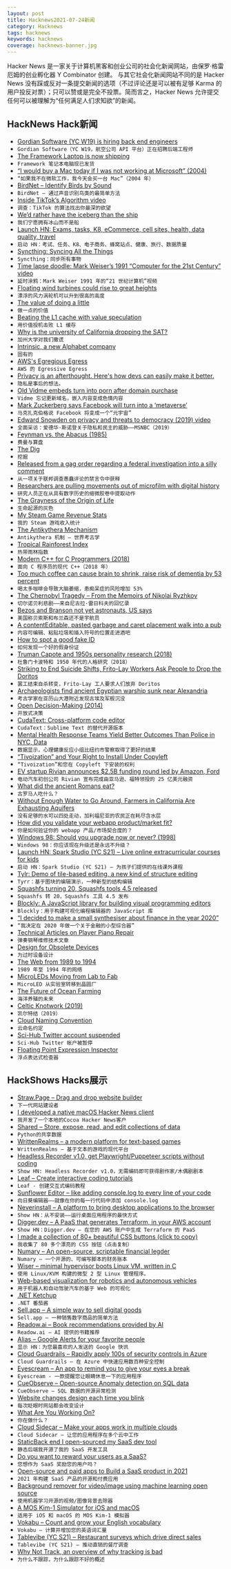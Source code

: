 ```yaml
---
layout: post
title: Hacknews2021-07-24新闻
category: Hacknews
tags: hacknews
keywords: hacknews
coverage: hacknews-banner.jpg
---
```


Hacker News 是一家关于计算机黑客和创业公司的社会化新闻网站，由保罗·格雷厄姆的创业孵化器 Y Combinator 创建。
与其它社会化新闻网站不同的是 Hacker News 没有踩或反对一条提交新闻的选项（不过评论还是可以被有足够 Karma 的用户投反对票）；只可以赞或是完全不投票。简而言之，Hacker News 允许提交任何可以被理解为“任何满足人们求知欲”的新闻。

## HackNews Hack新闻


- [Gordian Software (YC W19) is hiring back end engineers](https://jobs.ashbyhq.com/GordianSoftware/0ea0a67e-3621-4b28-ab56-3f27a956af22)
- `Gordian Software（YC W19，航空公司 API 平台）正在招聘后端工程师`
- [The Framework Laptop is now shipping](https://frame.work/blog/the-framework-laptop-is-now-shipping-and-press-reviews)
- `Framework 笔记本电脑现已发货`
- [“I would buy a Mac today if I was not working at Microsoft” (2004)](https://twitter.com/TechEmails/status/1418248256937775105)
- `“如果我不在微软工作，我今天会买一台 Mac”（2004 年）`
- [BirdNet – Identify Birds by Sound](https://birdnet.cornell.edu)
- `BirdNet – 通过声音识别鸟类的最简单方法`
- [Inside TikTok’s Algorithm video](https://www.wsj.com/video/series/inside-tiktoks-highly-secretive-algorithm/investigation-how-tiktok-algorithm-figures-out-your-deepest-desires/6C0C2040-FF25-4827-8528-2BD6612E3796)
- `调查：TikTok 的算法找出你最深的欲望`
- [We’d rather have the iceberg than the ship](https://www.granolashotgun.com/granolashotguncom/wed-rather-have-the-iceberg-than-the-ship)
- `我们宁愿拥有冰山而不是船`
- [Launch HN: Exams, tasks, K8, eCommerce, cell sites, health, data quality, travel](item?id=27930562)
- `启动 HN：考试、任务、K8、电子商务、蜂窝站点、健康、旅行、数据质量`
- [Syncthing: Syncing All the Things](https://lwn.net/Articles/861978/)
- `Syncthing：同步所有事物`
- [Time lapse doodle: Mark Weiser’s 1991 “Computer for the 21st Century” video](https://www.youtube.com/watch?v=CkHALBOqn7s)
- `延时涂鸦：Mark Weiser 1991 年的“21 世纪计算机”视频`
- [Floating wind turbines could rise to great heights](https://www.economist.com/science-and-technology/2021/07/21/floating-wind-turbines-could-rise-to-great-heights)
- `漂浮的风力涡轮机可以升到很高的高度`
- [The value of doing a little](https://trms.me/the-value-of-doing-a-little/)
- `做一点的价值`
- [Beating the L1 cache with value speculation](https://mazzo.li/posts/value-speculation.html)
- `用价值投机击败 L1 缓存`
- [Why is the university of California dropping the SAT?](https://www.theatlantic.com/ideas/archive/2021/07/why-university-california-dropping-sat/619522/)
- `加州大学对我们撒谎`
- [Intrinsic, a new Alphabet company](https://blog.x.company/introducing-intrinsic-1cf35b87651)
- `固有的`
- [AWS's Egregious Egress](https://blog.cloudflare.com/aws-egregious-egress/)
- `AWS 的 Egressive Egress`
- [Privacy is an afterthought. Here's how devs can easily make it better.](https://stackoverflow.blog/2021/07/19/privacy-is-an-afterthought-in-the-software-lifecycle-that-needs-to-change/)
- `隐私是事后的想法。`
- [Old Vidme embeds turn into porn after domain purchase](https://www.theverge.com/2021/7/22/22589403/porn-site-bought-expired-video-hosting-site-old-embeds)
- `Vidme 忘记更新域名，嵌入内容变成色情内容`
- [Mark Zuckerberg says Facebook will turn into a ‘metaverse’](https://www.theverge.com/22588022/mark-zuckerberg-facebook-ceo-metaverse-interview)
- `马克扎克伯格说 Facebook 将变成一个“元宇宙”`
- [Edward Snowden on privacy and threats to democracy (2019) video](https://www.youtube.com/watch?v=e9yK1QndJSM)
- `全面采访：爱德华·斯诺登关于隐私和民主的威胁——MSNBC（2019）`
- [Feynman vs. the Abacus (1985)](http://www.ee.ryerson.ca/~elf/abacus/feynman.html)
- `费曼与算盘`
- [The Dig](https://www.filfre.net/2021/07/the-dig/)
- `挖掘`
- [Released from a gag order regarding a federal investigation into a silly comment](https://www.techdirt.com/articles/20210715/17183547176/techdirt-has-been-released-gag-order-regarding-federal-investigation-into-silly-comment.shtml)
- `从一项关于联邦调查愚蠢评论的禁言令中获释`
- [Researchers are pulling movements out of microfilm with digital history](https://vtx.vt.edu/articles/2021/07/eng-historians-and-computer-scientists-harness-virtual-reality-and-ai.html)
- `研究人员正在从具有数字历史的缩微胶卷中提取动作`
- [The Grayness of the Origin of Life](https://www.mdpi.com/2075-1729/11/6/498/htm)
- `生命起源的灰色`
- [My Steam Game Revenue Stats](https://donislawdev.com/my-first-indie-steam-game-revenue-first-month-in-early-access-yerba-mate-tycoon/)
- `我的 Steam 游戏收入统计`
- [The Antikythera Mechanism](https://www.world-archaeology.com/features/the-antikythera-mechanism/)
- `Antikythera 机制 – 世界考古学`
- [Tropical Rainforest Index](https://www.udel.edu/udaily/2021/july/rodrigo-vargas-tropical-rainforest-index-national-geographic/)
- `热带雨林指数`
- [Modern C++ for C Programmers (2018)](https://berthub.eu/articles/posts/c++-1/)
- `面向 C 程序员的现代 C++（2018 年）`
- [Too much coffee can cause brain to shrink, raise risk of dementia by 53 percent](https://www.studyfinds.org/coffee-can-shrink-brain-raise-dementia-risk/)
- `喝太多咖啡会导致大脑萎缩，患痴呆症的风险增加 53%`
- [The Chernobyl Tragedy – From the Memoirs of Nikolai Ryzhkov](https://itsmydutytotell.wordpress.com/2021/06/07/the-chernobyl-tragedy-from-the-memoirs-of-nikolai-ryzhkov/)
- `切尔诺贝利悲剧——来自尼古拉·雷日科夫的回忆录`
- [Bezos and Branson not yet astronauts, US says](https://www.bbc.com/news/world-us-canada-57950149)
- `美国称贝索斯和布兰森还不是宇航员`
- [A contentEditable, pasted garbage and caret placement walk into a pub](https://bien.ee/a-contenteditable-pasted-garbage-and-caret-placement-walk-into-a-pub/)
- `内容可编辑、粘贴垃圾和插入符号的位置走进酒吧`
- [How to spot a good fake ID](https://trevorklee.com/how-to-spot-a-good-fake-id/)
- `如何发现一个好的假身份证`
- [Truman Capote and 1950s personality research (2018)](https://lithub.com/what-kind-of-personality-type-was-truman-capote/)
- `杜鲁门卡波特和 1950 年代的人格研究（2018）`
- [Striking to End Suicide Shifts, Frito-Lay Workers Ask People to Drop the Doritos](https://www.npr.org/2021/07/21/1018634768/frito-lay-workers-are-in-the-third-week-of-a-strike-over-wages-and-working-condi)
- `罢工结束自杀转变，Frito-Lay 工人要求人们放弃 Doritos`
- [Archaeologists find ancient Egyptian warship sunk near Alexandria](https://arstechnica.com/science/2021/07/archaeologists-find-ancient-egyptian-warship-sunk-near-alexandria/)
- `考古学家在亚历山大港附近发现古埃及军舰沉没`
- [Open Decision-Making (2014)](https://web.stanford.edu/~ouster/cgi-bin/decisions.php)
- `开放式决策`
- [CudaText: Cross-platform code editor](https://cudatext.github.io/)
- `CudaText：Sublime Text 的替代开源版本`
- [Mental Health Response Teams Yield Better Outcomes Than Police in NYC, Data](https://www.npr.org/2021/07/23/1019704823/police-mental-health-crisis-calls-new-york-city)
- `数据显示，心理健康反应小组比纽约市警察取得了更好的结果`
- [“Tivoization” and Your Right to Install Under Copyleft](https://sfconservancy.org/blog/2021/jul/23/tivoization-and-the-gpl-right-to-install/)
- `“Tivoization”和您在 Copyleft 下安装的权利`
- [EV startup Rivian announces $2.5B funding round led by Amazon, Ford](https://www.reuters.com/business/autos-transportation/ev-startup-rivian-announces-25-bln-funding-round-led-by-amazon-ford-2021-07-23/)
- `电动汽车初创公司 Rivian 宣布完成由亚马逊、福特领投的 25 亿美元融资`
- [What did the ancient Romans eat?](https://www.bbc.com/travel/article/20210719-what-did-the-ancient-romans-eat)
- `古罗马人吃什么？`
- [Without Enough Water to Go Around, Farmers in California Are Exhausting Aquifers](https://www.npr.org/2021/07/22/1019483661/without-enough-water-to-go-around-farmers-in-california-are-exhausting-aquifers)
- `没有足够的水可以四处走动，加利福尼亚的农民正在耗尽含水层`
- [How did you validate your webapp product/market fit?](item?id=27937646)
- `你是如何验证你的 webapp 产品/市场契合度的？`
- [Windows 98: Should you upgrade now or never? (1998)](http://www.cnn.com/TECH/computing/9806/24/win98.idg/index.html)
- `Windows 98：你应该现在升级还是永远不升级？ `
- [Launch HN: Spark Studio (YC S21) – Live online extracurricular courses for kids](item?id=27938576)
- `启动 HN：Spark Studio (YC S21) – 为孩子们提供的在线课外课程`
- [Tylr: Demo of tile-based editing, a new kind of structure editing](https://twitter.com/dm_0ney/status/1414742742530498566)
- `Tyrr：基于图块的编辑演示，一种新型的结构编辑`
- [Squashfs turning 20, Squashfs tools 4.5 released](https://sourceforge.net/p/squashfs/mailman/message/37324506/)
- `Squashfs 转 20，Squashfs 工具 4.5 发布`
- [Blockly: A JavaScript library for building visual programming editors](https://developers.google.com/blockly)
- `Blockly：用于构建可视化编程编辑器的 JavaScript 库`
- [“I decided to make a small synthesiser about finance in the year 2020”](https://gieskes.nl/instruments/files/insolventunclesam/insolventunclesam/manual/)
- `“我决定在 2020 年做一个关于金融的小型综合器”`
- [Technical Articles on Player Piano Repair](https://www.player-care.com/cb/updates.html)
- `弹奏钢琴维修技术文章`
- [Design for Obsolete Devices](https://anaellebeignon.fr/design-for-obsolete-devices.html)
- `为过时设备设计`
- [The Web from 1989 to 1994](https://thehistoryoftheweb.com/timeline/?date_from=1989&date_to=1994)
- `1989 年至 1994 年的网络`
- [MicroLEDs Moving from Lab to Fab](https://semiengineering.com/microleds-moving-from-lab-to-fab/)
- `MicroLED 从实验室转移到晶圆厂`
- [The Future of Ocean Farming](https://modernfarmer.com/2021/06/the-future-of-ocean-farming/)
- `海洋养殖的未来`
- [Celtic Knotwork (2019)](http://www.entrelacs.net/-Celtic-Knotwork-The-ultimate-)
- `凯尔特结（2019）`
- [Cloud Naming Convention](https://stepan.wtf/cloud-naming-convention/)
- `云命名约定`
- [Sci-Hub Twitter account suspended](https://twitter.com/Sci_Hub)
- `Sci-Hub Twitter 帐户被暂停`
- [Floating Point Expression Inspector](https://github.com/graphitemaster/fpinspect)
- `浮点表达式检查器`


## HackShows Hacks展示

- [ Straw.Page – Drag and drop website builder](https://straw.page/start)
- `下一代网站建设者`
- [ I developed a native macOS Hacker News client](https://github.com/goranmoomin/HackerNews)
- `我开发了一个本地的Cocoa Hacker News客户`
- [ Shared – Store, expose, read, and edit collections of data](https://github.com/pyrustic/shared)
- `Python的共享数据`
- [ WrittenRealms – a modern platform for text-based games](https://writtenrealms.com/)
- `WrittenRealms – 基于文本的游戏的现代平台`
- [ Headless Recorder v1.0, get Playwright/Puppeteer scripts without coding](https://chrome.google.com/webstore/detail/headless-recorder/djeegiggegleadkkbgopoonhjimgehda)
- `Show HN: Headless Recorder v1.0，无需编码即可获得剧作家/木偶剧剧本`
- [ Leaf – Create interactive coding tutorials](https://getleaf.app/)
- `Leaf - 创建交互式编码教程`
- [ Sunflower Editor – like adding console.log to every line of your code](https://editor.sunflower.industries/?loadExample=basicExample)
- `向日葵编辑器——就像在你的每一行代码中添加 console.log`
- [ Neverinstall – A platform to bring desktop applications to the browser](https://neverinstall.com)
- `Show HN：从不安装——运行桌面应用程序的最快方式`
- [ Digger.dev – A PaaS that generates Terraform, in your AWS account](https://diggerdev.com)
- `Show HN：Digger.dev – 在您的 AWS 账户中生成 Terraform 的 PaaS`
- [ I made a collection of 80+ beautiful CSS buttons (click to copy)](https://getcssscan.com/css-buttons-examples?ref=hn)
- `我收集了 80 多个漂亮的 CSS 按钮（点击复制）`
- [ Numary – An open-source, scriptable financial legder](https://github.com/numary/ledger)
- `Numary – 一个开源的、可编写脚本的财务账本`
- [ Wiser – minimal hypervisor boots Linux VM, written in C](https://github.com/flouthoc/wiser)
- `使用 Linux/KVM 构建的微型 2 型 Linux 管理程序。`
- [ Web-based visualization for robotics and autonomous vehicles](https://foxglove.dev/)
- `用于机器人和自动驾驶汽车的基于 Web 的可视化`
- [ .NET Ketchup](https://dotnetketchup.com)
- `.NET 番茄酱`
- [ Sell.app – A simple way to sell digital goods](https://sell.app)
- `Sell.app – 一种销售数字商品的简单方法`
- [ Readow.ai – Book recommendations provided by AI](https://readow.ai/)
- `Readow.ai – AI 提供的书籍推荐`
- [ Alias – Google Alerts for your favorite people](http://alias.co?ref=hn)
- `显示 HN：为您最喜欢的人发送的 Google 快讯`
- [ Cloud Guardrails – Rapidly apply 100s of security controls in Azure](https://github.com/salesforce/cloud-guardrails)
- `Cloud Guardrails – 在 Azure 中快速应用数百种安全控制`
- [ Eyescream – An app to remind you to give your eyes a break](https://play.google.com/store/apps/details?id=com.devss.eyescream&hl=en&gl=US)
- `Eyescream - 一款提醒您让眼睛休息一下的应用程序`
- [ CueObserve – Open-source Anomaly detection on SQL data](https://github.com/cuebook/CueObserve)
- `CueObserve – SQL 数据的开源异常检测`
- [ Website changes design each time you blink](https://realless.glitch.me/)
- `每次眨眼时网站都会改变设计`
- [ What Are You Working On?](https://tiempone.com)
- `你在做什么？`
- [ Cloud Sidecar – Make your apps work in multiple clouds](https://www.cloudsidecar.com/)
- `Cloud Sidecar – 让您的应用程序在多个云中工作`
- [ StaticBack end I open-sourced my SaaS dev tool](https://github.com/staticbackendhq/core)
- `静态后端我开源了我的 SaaS 开发工具`
- [ Do you want to reward your users as a SaaS?](https://rewazo.com/)
- `您想作为 SaaS 奖励您的用户吗？`
- [ Open-source and paid apps to Build a SaaS product in 2021](https://saasblocks.io/)
- `2021 年构建 SaaS 产品的开源和付费应用`
- [ Background remover for video/image using machine learning open source](https://backgroundremover.app/)
- `使用机器学习开源的视频/图像背景去除器`
- [ A MOS Kim-1 Simulator for iOS and macOS](https://github.com/jfoucher/KimOne)
- `适用于 iOS 和 macOS 的 MOS Kim-1 模拟器`
- [ Vokabu – Count and grow your English vocabulary](https://vokabu.com)
- `Vokabu – 计算并增加您的英语词汇量`
- [ Tablevibe (YC S21) – Restaurant surveys which drive direct sales](item?id=27928966)
- `Tablevibe (YC S21) – 推动直销的餐厅调查`
- [ Why Not Track, an overview of why tracking is bad](https://whynottrack.com/)
- `为什么不跟踪，为什么跟踪不好的概述`

